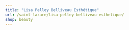 ```yaml
---
title: "Lisa Pelley Belliveau Esthétique"
url: /saint-lazare/lisa-pelley-belliveau-esthetique/
shop: beauty
---
```

